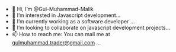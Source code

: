 - 👋 Hi, I’m @Gul-Muhammad-Malik
- 👀 I’m interested in Javascript development...
- 🌱 I’m currently working as a software developer ...
- 💞️ I’m looking to collaborate on javascript development projects...
- 📫 How to reach me: You can mail me at gulmuhammad.trader@gmail.com ...

<!---
Gul-Muhammad-Malik/Gul-Muhammad-Malik is a ✨ special ✨ repository because its `README.md` (this file) appears on your GitHub profile.
You can click the Preview link to take a look at your changes.
--->
